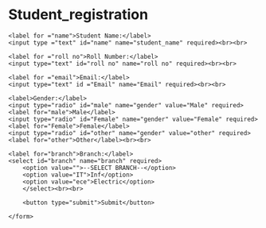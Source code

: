 # Student_registration
<html>
<head>
    <meta charset="UTF-8">
    <title>Student Registration Form</title>
</head>
<body>
    <form action="/submit" method="post">

    <label for ="name">Student Name:</label>
    <input type ="text" id="name" name="student_name" required><br><br>

    <label for ="roll no">Roll Number:</label>
    <input type="text" id="roll no" name="roll no" required><br><br>

    <label for ="email">Email:</label>
    <input type="text" id ="Email" name="Email" required><br><br>

    <label>Gender:</label>
    <input type="radio" id="male" name="gender" value="Male" required>
    <label for="male">Male</label>
    <input type="radio" id="Female" name="gender" value="Female" required>
    <label for="Female">Female</label>
    <input type="radio" id="other" name="gender" value="other" required>
    <label for="other">Other</label><br><br>

    <label for="branch">Branch:</label>
    <select id="branch" name="branch" required>
        <option value="">--SELECT BRANCH--</option>
        <option value="IT">Inf</option>
        <option value="ece">Electric</option>
        </select><br><br>

        <button type="submit">Submit</button>

    </form>
</body>
</html>
